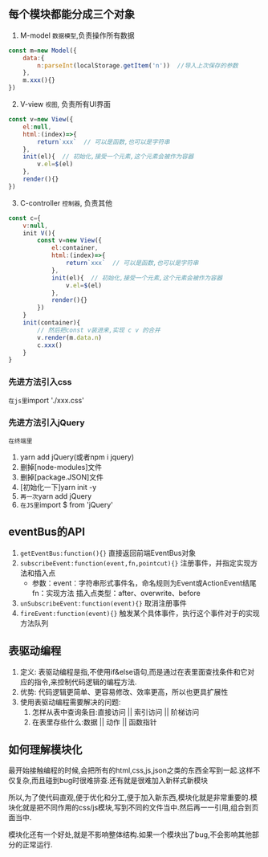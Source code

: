 ## 每个模块都能分成三个对象

1. M-model `数据模型`,负责操作所有数据
```js
const m=new Model({
    data:{
        n:parseInt(localStorage.getItem('n'))  //导入上次保存的参数
    },
    m.xxx(){}
})
```
2. V-view `视图`, 负责所有UI界面
```js
const v=new View({
    el:null,
    html:(index)=>{
        return`xxx`  // 可以是函数,也可以是字符串
    },
    init(el){  // 初始化,接受一个元素,这个元素会被作为容器
        v.el=$(el)
    },
    render(){}
})
```
3. C-controller `控制器`, 负责其他
```js
const c={
    v:null,
    init V(){
        const v=new View({
            el:container,
            html:(index)=>{
                return`xxx`  // 可以是函数,也可以是字符串
            },
            init(el){  // 初始化,接受一个元素,这个元素会被作为容器
                v.el=$(el)
            },
            render(){}
        })
    }
    init(container){
        // 然后把const v装进来,实现 c v 的合并
        v.render(m.data.n)
        c.xxx()
    }
}
```

### 先进方法引入css

`在js里`import './xxx.css'

### 先进方法引入jQuery

`在终端里`
1. yarn add jQuery(或者npm i jquery)
2. 删掉[node-modules]文件
3. 删掉[package.JSON]文件
4. [初始化一下]yarn init -y
5. `再一次`yarn add jQuery
6. `在JS里`import $ from 'jQuery'




## eventBus的API

1. `getEventBus:function(){}`  直接返回前端EventBus对象
2. `subscribeEvent:function(event,fn,pointcut){}`  注册事件，并指定实现方法和插入点
   * 参数：event：字符串形式事件名，命名规则为Event或ActionEvent结尾
	      fn：实现方法
	      插入点类型：after、overwrite、before
3. `unSubscribeEvent:function(event){}`  取消注册事件
4. `fireEvent:function(event){}`  触发某个具体事件，执行这个事件对于的实现方法队列




## 表驱动编程

1. 定义: 表驱动编程是指,不使用if&else语句,而是通过在表里面查找条件和它对应的指令,来控制代码逻辑的编程方法.
2. 优势: 代码逻辑更简单、更容易修改、效率更高，所以也更具扩展性
3. 使用表驱动编程需要解决的问题: 
     1. 怎样从表中查询条目:直接访问  ||  索引访问  ||  阶梯访问
     2. 在表里存些什么:数据  ||  动作  ||  函数指针




## 如何理解模块化

最开始接触编程的时候,会把所有的html,css,js,json之类的东西全写到一起.这样不仅复杂,而且碰到bug时很难排查.还有就是很难加入新样式新模块

所以,为了使代码直观,便于优化和分工,便于加入新东西,模块化就是非常重要的.模块化就是把不同作用的css/js模块,写到不同的文件当中.然后再一一引用,组合到页面当中.

模块化还有一个好处,就是不影响整体结构.如果一个模块出了bug,不会影响其他部分的正常运行.
